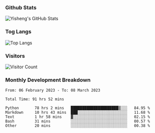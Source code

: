 ### Github Stats
![Yisheng's GitHub Stats](https://github-readme-stats-9qabuvhk1-gongyisheng.vercel.app/api?username=gongyisheng&count_private=true&show_icons=true)
### Tog Langs
![Top Langs](https://github-readme-stats-9qabuvhk1-gongyisheng.vercel.app/api/top-langs/?username=gongyisheng&layout=compact)
### Visitors
![Visitor Count](https://profile-counter.glitch.me/gongyisheng/count.svg)
### Monthly Development Breakdown
<!--START_SECTION:waka-->

```text
From: 06 February 2023 - To: 08 March 2023

Total Time: 91 hrs 52 mins

Python       78 hrs 2 mins   █████████████████████▒░░░   84.95 %
Markdown     10 hrs 43 mins  ███░░░░░░░░░░░░░░░░░░░░░░   11.68 %
Text         1 hr 58 mins    ▓░░░░░░░░░░░░░░░░░░░░░░░░   02.15 %
Bash         31 mins         ░░░░░░░░░░░░░░░░░░░░░░░░░   00.57 %
Other        20 mins         ░░░░░░░░░░░░░░░░░░░░░░░░░   00.38 %
```

<!--END_SECTION:waka-->
